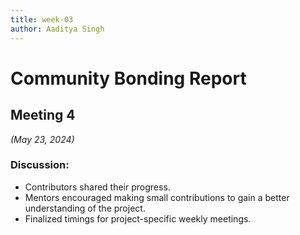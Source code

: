 ```yaml
---
title: week-03
author: Aaditya Singh
---
```

<!--
SPDX-License-Identifier: CC-BY-SA-4.0

SPDX-FileCopyrightText: 2024 Akash Sah <akashsah2003@gmail.com>
-->
# Community Bonding Report

## Meeting 4

*(May 23, 2024)*

### Discussion:
- Contributors shared their progress.
- Mentors encouraged making small contributions to gain a better understanding of the project.
- Finalized timings for project-specific weekly meetings.
